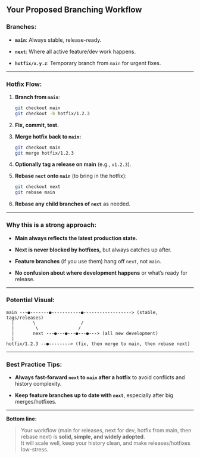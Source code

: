 ## **Your Proposed Branching Workflow**

### **Branches:**

* **`main`**: Always stable, release-ready.
    
* **`next`**: Where all active feature/dev work happens.
    
* **`hotfix/x.y.z`**: Temporary branch from `main` for urgent fixes.
    

* * *

### **Hotfix Flow:**

1. **Branch from `main`**:
    
    ```bash
    git checkout main
    git checkout -b hotfix/1.2.3
    ```
    
2. **Fix, commit, test.**
    
3. **Merge hotfix back to `main`:**
    
    ```bash
    git checkout main
    git merge hotfix/1.2.3
    ```
    
4. **Optionally tag a release on main** (e.g., `v1.2.3`).
    
5. **Rebase `next` onto `main`** (to bring in the hotfix):
    
    ```bash
    git checkout next
    git rebase main
    ```
    
6. **Rebase any child branches of `next`** as needed.
    

* * *

### **Why this is a strong approach:**

* **Main always reflects the latest production state.**
    
* **Next is never blocked by hotfixes,** but always catches up after.
    
* **Feature branches** (if you use them) hang off `next`, not `main`.
    
* **No confusion about where development happens** or what’s ready for release.
    

* * *

### **Potential Visual:**

```
main ---●-------●-----------●------------------> (stable, tags/releases)
  |       \                 /
  |        \               /
  |       next ---●---●---●---●---> (all new development)
  |       
hotfix/1.2.3 --●--------> (fix, then merge to main, then rebase next)
```

* * *

### **Best Practice Tips:**

* **Always fast-forward `next` to `main` after a hotfix** to avoid conflicts and history complexity.
    
* **Keep feature branches up to date with `next`**, especially after big merges/hotfixes.
    

* * *

**Bottom line:**

> Your workflow (main for releases, next for dev, hotfix from main, then rebase next) is **solid, simple, and widely adopted**.  
> It will scale well, keep your history clean, and make releases/hotfixes low-stress.